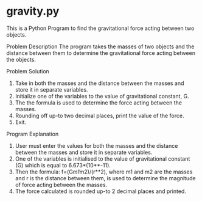 # gravity.py
This is a Python Program to find the gravitational force acting between two objects.  

Problem Description
The program takes the masses of two objects and the distance between them to determine the gravitational force acting between the objects.

Problem Solution
1. Take in both the masses and the distance between the masses and store it in separate variables.
2. Initialize one of the variables to the value of gravitational constant, G.
3. The the formula is used to determine the force acting between the masses.
4. Rounding off up-to two decimal places, print the value of the force.
5. Exit.

Program Explanation
1. User must enter the values for both the masses and the distance between the masses and store it in separate variables.
2. One of the variables is initialised to the value of gravitational constant (G) which is equal to 6.673*(10**-11).
3. Then the formula: f=(G*m1*m2)/(r**2), where m1 and m2 are the masses and r is the distance between them, is used to determine the magnitude of force acting between the masses.
4. The force calculated is rounded up-to 2 decimal places and printed.
